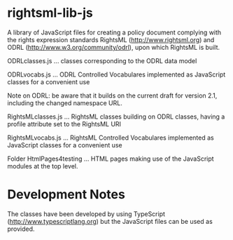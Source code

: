 rightsml-lib-js
===============

A library of JavaScript files for creating a policy document complying with the rights expression standards RightsML (http://www.rightsml.org) and ODRL (http://www.w3.org/community/odrl), upon which RightsML is built.

ODRLclasses.js ... classes corresponding to the ODRL data model 

ODRLvocabs.js ... ODRL Controlled Vocabulares implemented as JavaScript classes for a convenient use

Note on ODRL: be aware that it builds on the current draft for version 2.1, including the changed namespace URL.

RightsMLclasses.js ... RightsML classes building on ODRL classes, having a profile attribute set to the RightsML URI

RightsMLvocabs.js ... RightsML Controlled Vocabulares implemented as JavaScript classes for a convenient use

Folder HtmlPages4testing ... HTML pages making use of the JavaScript modules at the top level.

Development Notes
=====================
The classes have been developed by using TypeScript (http://www.typescriptlang.org) but the JavaScript files can be used as provided.


